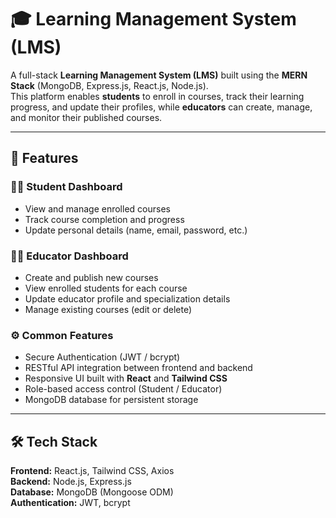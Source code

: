 # 🎓 Learning Management System (LMS)

A full-stack **Learning Management System (LMS)** built using the **MERN Stack** (MongoDB, Express.js, React.js, Node.js).  
This platform enables **students** to enroll in courses, track their learning progress, and update their profiles, while **educators** can create, manage, and monitor their published courses.

---

## 🚀 Features

### 👨‍🎓 Student Dashboard
- View and manage enrolled courses  
- Track course completion and progress  
- Update personal details (name, email, password, etc.)

### 👩‍🏫 Educator Dashboard
- Create and publish new courses  
- View enrolled students for each course  
- Update educator profile and specialization details  
- Manage existing courses (edit or delete)

### ⚙️ Common Features
- Secure Authentication (JWT / bcrypt)  
- RESTful API integration between frontend and backend  
- Responsive UI built with **React** and **Tailwind CSS**  
- Role-based access control (Student / Educator)  
- MongoDB database for persistent storage

---

## 🛠️ Tech Stack

**Frontend:** React.js, Tailwind CSS, Axios  
**Backend:** Node.js, Express.js  
**Database:** MongoDB (Mongoose ODM)  
**Authentication:** JWT, bcrypt  

